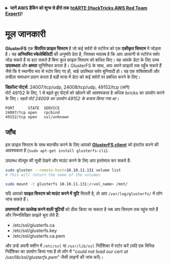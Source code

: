 <details>

<summary><strong>जानें AWS हैकिंग को शून्य से हीरो तक</strong> <a href="https://training.hacktricks.xyz/courses/arte"><strong>htARTE (HackTricks AWS Red Team Expert)</strong></a><strong>!</strong></summary>

दूसरे तरीके HackTricks का समर्थन करने के लिए:

* अगर आप अपनी **कंपनी का विज्ञापन HackTricks में देखना चाहते हैं** या **HackTricks को PDF में डाउनलोड करना चाहते हैं** तो [**सब्सक्रिप्शन प्लान**](https://github.com/sponsors/carlospolop) देखें!
* [**आधिकारिक PEASS & HackTricks swag**](https://peass.creator-spring.com) प्राप्त करें
* हमारे विशेष [**NFTs**](https://opensea.io/collection/the-peass-family) कलेक्शन, [**The PEASS Family**](https://opensea.io/collection/the-peass-family) खोजें
* **शामिल हों** 💬 [**Discord समूह**](https://discord.gg/hRep4RUj7f) या [**टेलीग्राम समूह**](https://t.me/peass) या **मुझे** **Twitter** 🐦 [**@carlospolopm**](https://twitter.com/carlospolopm)** पर फॉलो** करें।
* **अपने हैकिंग ट्रिक्स साझा करें** द्वारा PRs सबमिट करके [**HackTricks**](https://github.com/carlospolop/hacktricks) और [**HackTricks Cloud**](https://github.com/carlospolop/hacktricks-cloud) github repos में।

</details>


# मूल जानकारी

**GlusterFS** एक **वितरित फ़ाइल सिस्टम** है जो कई सर्वरों से स्टोरेज को एक **एकीकृत सिस्टम** में जोड़ता है। यह **अनियमित स्केलेबिलिटी** की अनुमति देता है, जिसका मतलब है कि आप आसानी से स्टोरेज सर्वर जोड़ सकते हैं या हटा सकते हैं बिना कुल फ़ाइल सिस्टम को बाधित किए। यह आपके डेटा के लिए उच्च **उपलब्धता** और **क्षमता** सुनिश्चित करता है। GlusterFS के साथ, आप अपने फ़ाइलों तक पहुँच सकते हैं जैसे कि वे स्थानीय रूप से स्टोर किए गए हों, चाहे उपस्थित सर्वर बुनियादी हो। यह एक शक्तिशाली और लचीला समाधान प्रदान करता है बड़ी मात्रा में डेटा को कई सर्वरों पर प्रबंधित करने के लिए।

**डिफ़ॉल्ट पोर्ट्स**: 24007/tcp/udp, 24008/tcp/udp, 49152/tcp (आगे)\
पोर्ट 49152 के लिए, 1 से बढ़ते हुए पोर्ट्स को खोलने की आवश्यकता है अधिक bricks का उपयोग करने के लिए। _पहले पोर्ट 24009 का उपयोग 49152 के बजाय किया गया था।_
```
PORT      STATE  SERVICE
24007/tcp open   rpcbind
49152/tcp open   ssl/unknown
```
## जाँच

इस फ़ाइल सिस्टम के साथ बातचीत करने के लिए आपको [**GlusterFS client**](https://download.gluster.org/pub/gluster/glusterfs/LATEST/) को इंस्टॉल करने की आवश्यकता है (`sudo apt-get install glusterfs-cli`).

उपलब्ध वॉल्यूम की सूची देखने और माउंट करने के लिए आप इस्तेमाल कर सकते हैं:
```bash
sudo gluster --remote-host=10.10.11.131 volume list
# This will return the name of the volumes

sudo mount -t glusterfs 10.10.11.131:/<vol_name> /mnt/
```
यदि आपको **फाइल सिस्टम को माउंट करने में त्रुटि** मिलती है, तो आप `/var/log/glusterfs/` में लॉग जांच सकते हैं।

**प्रमाणपत्रों का उल्लेख करने वाली त्रुटियों** को ठीक किया जा सकता है जब आप सिस्टम तक पहुंच पाते हैं और निम्नलिखित फ़ाइलें चुरा लेते हैं:

* /etc/ssl/glusterfs.ca
* /etc/ssl/glusterfs.key
* /etc/ssl/glusterfs.ca.pem

और उन्हें अपनी मशीन में `/etc/ssl` या `/usr/lib/ssl` निर्देशिका में स्टोर करें (यदि एक विभिन्न निर्देशिका का उपयोग किया गया है तो लॉग में "_could not load our cert at /usr/lib/ssl/glusterfs.pem_" जैसी लाइनों की जांच करें)।

